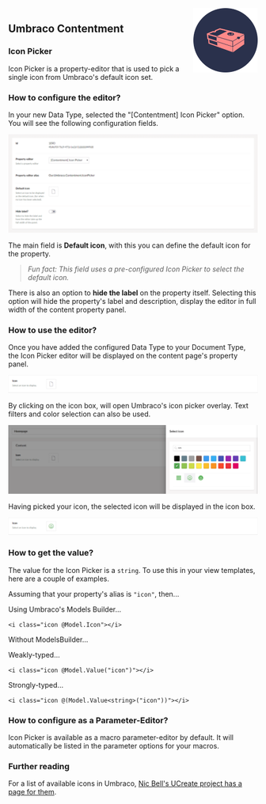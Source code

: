 <img src="../assets/img/logo.png" alt="Umbraco Contentment Logo" title="A shoebox of Umbraco happiness." height="130" align="right">

## Umbraco Contentment

### Icon Picker

Icon Picker is a property-editor that is used to pick a single icon from Umbraco's default icon set.


### How to configure the editor?

In your new Data Type, selected the "[Contentment] Icon Picker" option. You will see the following configuration fields.

![Configuration Editor for Icon Picker](icon-picker--configuration-editor.png)

The main field is **Default icon**, with this you can define the default icon for the property.

> _Fun fact: This field uses a pre-configured Icon Picker to select the default icon._

There is also an option to **hide the label** on the property itself. Selecting this option will hide the property's label and description, display the editor in full width of the content property panel.


### How to use the editor?

Once you have added the configured Data Type to your Document Type, the Icon Picker editor will be displayed on the content page's property panel.

![Icon Picker property-editor - default state](icon-picker--property-editor-01.png)

By clicking on the icon box, will open Umbraco's icon picker overlay. Text filters and color selection can also be used.

![Icon Picker property-editor - icon picker overlay open, selecting icon](icon-picker--property-editor-02.png)

Having picked your icon, the selected icon will be displayed in the icon box.

![Icon Picker property-editor - selected state](icon-picker--property-editor-03.png)


### How to get the value?

The value for the Icon Picker is a `string`. To use this in your view templates, here are a couple of examples.

Assuming that your property's alias is `"icon"`, then...

Using Umbraco's Models Builder...

```cshtml
<i class="icon @Model.Icon"></i>
```

Without ModelsBuilder...

Weakly-typed...

```cshtml
<i class="icon @Model.Value("icon")"></i>
```

Strongly-typed...

```cshtml
<i class="icon @(Model.Value<string>("icon"))"></i>
```


### How to configure as a Parameter-Editor?

Icon Picker is available as a macro parameter-editor by default. It will automatically be listed in the parameter options for your macros.


### Further reading

For a list of available icons in Umbraco, [Nic Bell's UCreate project has a page for them](https://nicbell.github.io/ucreate/icons.html).
